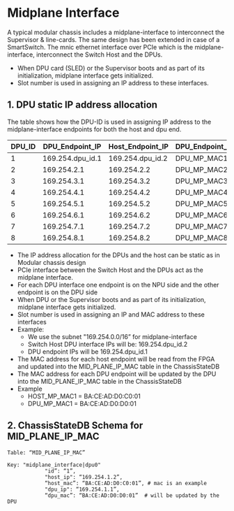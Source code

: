 # Midplane Interface 

A typical modular chassis includes a midplane-interface to interconnect the Supervisor & line-cards. The same design has been extended in case of a SmartSwitch. The mnic ethernet interface over PCIe which is the midplane-interface, interconnect the Switch Host and the DPUs.

* When DPU card (SLED) or the Supervisor boots and as part of its initialization, midplane interface gets initialized.
* Slot number is used in assigning an IP address to these interfaces.

## 1.    DPU static IP address allocation

The table shows how the DPU-ID is used in assigning IP address to the midplane-interface endpoints for both the host and dpu end.


| DPU_ID | DPU_Endpoint_IP | Host_Endpoint_IP | DPU_Endpoint_MAC | HOST_Endpoint_MAC |
| --- | ---- | ------ | ------------------ | ------------------ |
| 1 | 169.254.dpu_id.1 | 169.254.dpu_id.2 | DPU_MP_MAC1 | HOST_MP_MAC1 |
| 2 | 169.254.2.1 | 169.254.2.2 | DPU_MP_MAC2 | HOST_MP_MAC2 |
| 3 | 169.254.3.1 | 169.254.3.2 | DPU_MP_MAC3 | HOST_MP_MAC3 |
| 4 | 169.254.4.1 | 169.254.4.2 | DPU_MP_MAC4 | HOST_MP_MAC4 |
| 5 | 169.254.5.1 | 169.254.5.2 | DPU_MP_MAC5 | HOST_MP_MAC5 |
| 6 | 169.254.6.1 | 169.254.6.2 | DPU_MP_MAC6 | HOST_MP_MAC6 |
| 7 | 169.254.7.1 | 169.254.7.2 | DPU_MP_MAC7 | HOST_MP_MAC7 |
| 8 | 169.254.8.1 | 169.254.8.2 | DPU_MP_MAC8 | HOST_MP_MAC8 |

* The IP address allocation for the DPUs and the host can be static as in Modular chassis design 
* PCIe interface between the Switch Host and the DPUs act as the midplane interface. 
* For each DPU interface one endpoint is on the NPU side and the other endpoint is on the DPU side 
* When DPU or the Supervisor boots and as part of its initialization, midplane interface gets initialized.
* Slot number is used in assigning an IP and MAC address to these interfaces 
* Example: 
    * We use the subnet "169.254.0.0/16” for midplane-interface
    * Switch Host DPU interface IPs will be: 169.254.dpu_id.2
    * DPU endpoint IPs will be 169.254.dpu_id.1
* The MAC address for each host endpoint will be read from the FPGA and updated into the MID_PLANE_IP_MAC table in the ChassisStateDB
* The MAC address for each DPU endpoint will be updated by the DPU into the MID_PLANE_IP_MAC table in the ChassisStateDB
* Example
    * HOST_MP_MAC1 = BA:CE:AD:D0:C0:01
    * DPU_MP_MAC1 = BA:CE:AD:D0:D0:01

## 2.  ChassisStateDB Schema for MID_PLANE_IP_MAC
```
Table: “MID_PLANE_IP_MAC”

Key: "midplane_interface|dpu0"
            "id”: “1”,
            "host_ip": “169.254.1.2”,
            “host_mac”: “BA:CE:AD:D0:C0:01”, # mac is an example
            "dpu_ip": “169.254.1.1”,
            “dpu_mac”: “BA:CE:AD:D0:D0:01”  # will be updated by the DPU
```


